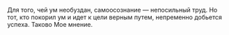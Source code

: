 Для того, чей ум необуздан, самоосознание — непосильный труд. Но тот, кто покорил ум и идет к цели верным путем, непременно добьется успеха. Таково Мое мнение.